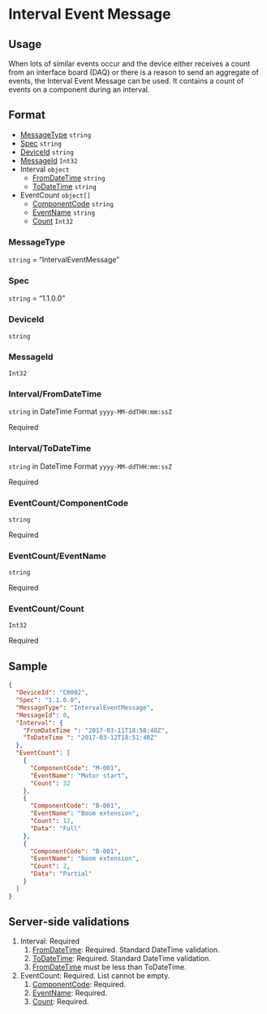 # Interval Event Message
## Usage
When lots of similar events occur and the device either receives a count from an interface board (DAQ) or there is a reason to send an aggregate of events, the Interval Event Message can be used. It contains a count of events on a component during an interval.
## Format
* [MessageType](#messagetype) ```string```
* [Spec](#spec) ```string```
* [DeviceId](#deviceid) ```string```
* [MessageId](#messageid) ```Int32```
* Interval ```object```
    * [FromDateTime](#intervalfromdatetime) ```string```
    * [ToDateTime](#intervaltodatetime) ```string```
* EventCount ```object[]```
    * [ComponentCode](#eventcountcomponentcode) ```string```
    * [EventName](#eventcounteventname) ```string```
    * [Count](#eventcountcount) ```Int32```

### MessageType
```string``` = “IntervalEventMessage”
### Spec
```string``` = “1.1.0.0”
### DeviceId
```string``` 
### MessageId
```Int32```
### Interval/FromDateTime
```string``` in DateTime Format ```yyyy-MM-ddTHH:mm:ssZ```

Required
### Interval/ToDateTime
```string``` in DateTime Format ```yyyy-MM-ddTHH:mm:ssZ```

Required
### EventCount/ComponentCode
```string```

Required
### EventCount/EventName
```string```

Required
### EventCount/Count
```Int32```

Required

## Sample
```JSON
{
  "DeviceId": "C0002",
  "Spec": "1.1.0.0",
  "MessageType": "IntervalEventMessage",
  "MessageId": 0,
  "Interval": {
    "FromDateTime ": "2017-03-11T18:50:48Z",
    "ToDateTime ": "2017-03-12T18:51:48Z"
  },
  "EventCount": [
    {
      "ComponentCode": "M-001",
      "EventName": "Motor start",
      "Count": 32
    },
    {
      "ComponentCode": "B-001",
      "EventName": "Boom extension",
      "Count": 12,
      "Data": "Full"
    },
    {
      "ComponentCode": "B-001",
      "EventName": "Boom extension",
      "Count": 2,
      "Data": "Partial"
    }
  ]
}
```
## Server-side validations
1.	Interval: Required
    1. [FromDateTime](#intervalfromdatetime): Required. Standard DateTime validation.
    2. [ToDateTime](#intervaltodatetime): Required. Standard DateTime validation.
    3. [FromDateTime](#intervalfromdatetime) must be less than ToDateTime. 
2.	EventCount: Required. List cannot be empty.
    1. [ComponentCode](#eventcountcomponentcode): Required.
    2. [EventName](#eventcounteventname): Required.
    3. [Count](#eventcountcount): Required.